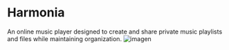 # Harmonia
An online music player designed to create and share private music playlists and files while maintaining organization.
![imagen](https://github.com/user-attachments/assets/368912eb-549f-4293-a64f-a12a4525ef78)
